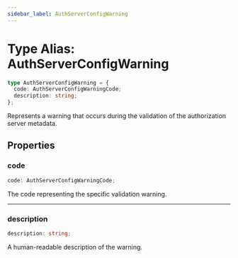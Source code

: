 ```yaml
---
sidebar_label: AuthServerConfigWarning
---
```


# Type Alias: AuthServerConfigWarning

```ts
type AuthServerConfigWarning = {
  code: AuthServerConfigWarningCode;
  description: string;
};
```

Represents a warning that occurs during the validation of the authorization server metadata.

## Properties

### code

```ts
code: AuthServerConfigWarningCode;
```

The code representing the specific validation warning.

***

### description

```ts
description: string;
```

A human-readable description of the warning.
